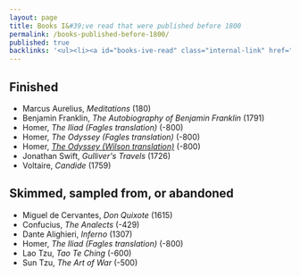 ```yaml
---
layout: page
title: Books I&#39;ve read that were published before 1800
permalink: /books-published-before-1800/
published: true
backlinks: '<ul><li><a id="books-ive-read" class="internal-link" href="/books-ive-read/">Books I&#39;ve read</a></li></ul>'
---
```




## Finished 
* Marcus Aurelius, _Meditations_ (180) 
* Benjamin Franklin, _The Autobiography of Benjamin Franklin_ (1791) 
* Homer, _The Iliad (Fagles translation)_ (-800) 
* Homer, _The Odyssey (Fagles translation)_ (-800) 
* Homer, _<a id="homer-odyssey" class="internal-link" href="/homer-odyssey/">The Odyssey (Wilson translation)</a>_ (-800) 
* Jonathan Swift, _Gulliver's Travels_ (1726) 
* Voltaire, _Candide_ (1759) 


## Skimmed, sampled from, or abandoned 
* Miguel de Cervantes, _Don Quixote_ (1615) 
* Confucius, _The Analects_ (-429) 
* Dante Alighieri, _Inferno_ (1307) 
* Homer, _The Iliad (Fagles translation)_ (-800) 
* Lao Tzu, _Tao Te Ching_ (-600) 
* Sun Tzu, _The Art of War_ (-500) 
